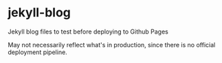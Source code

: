 # jekyll-blog
Jekyll blog files to test before deploying to Github Pages

May not necessarily reflect what's in production, since there is no official deployment pipeline.
